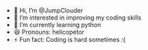 - 👋 Hi, I’m @JumpClouder
- 👀 I’m interested in improving my coding skills
- 🌱 I’m currently learning python
- 😄 Pronouns: helicopetor
- ⚡ Fun fact: Coding is hard sometimes :{

<!---
JumpClouder/JumpClouder is a ✨ special ✨ repository because its `README.md` (this file) appears on your GitHub profile.
You can click the Preview link to take a look at your changes.
--->
